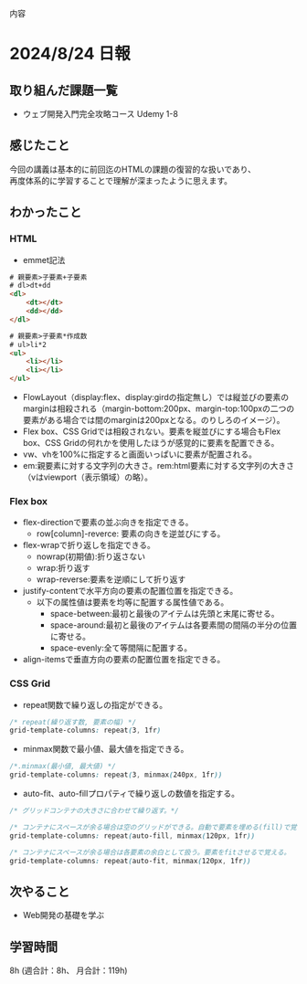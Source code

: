 内容
# 2024/8/24 日報
## 取り組んだ課題一覧
+ ウェブ開発入門完全攻略コース Udemy 1-8

## 感じたこと
今回の講義は基本的に前回迄のHTMLの課題の復習的な扱いであり、  
再度体系的に学習することで理解が深まったように思えます。  

## わかったこと

### HTML
+ emmet記法
```html
# 親要素>子要素+子要素
# dl>dt+dd
<dl>
    <dt></dt>
    <dd></dd>
</dl>

# 親要素>子要素*作成数
# ul>li*2
<ul>
    <li></li>
    <li></li>
</ul>
``` 
+ FlowLayout（display:flex、display:girdの指定無し）では縦並びの要素のmarginは相殺される（margin-bottom:200px、margin-top:100pxの二つの要素がある場合では間のmarginは200pxとなる。のりしろのイメージ）。
+ Flex box、CSS Gridでは相殺されない。要素を縦並びにする場合もFlex box、CSS Gridの何れかを使用したほうが感覚的に要素を配置できる。
+ vw、vhを100%に指定すると画面いっぱいに要素が配置される。
+ em:親要素に対する文字列の大きさ。rem:html要素に対する文字列の大きさ（vはviewport（表示領域）の略）。

### Flex box
+ flex-directionで要素の並ぶ向きを指定できる。
    + row[column]-reverce:  要素の向きを逆並びにする。
+ flex-wrapで折り返しを指定できる。
    + nowrap(初期値):折り返さない
    + wrap:折り返す
    + wrap-reverse:要素を逆順にして折り返す
+ justify-contentで水平方向の要素の配置位置を指定できる。
    + 以下の属性値は要素を均等に配置する属性値である。
        + space-between:最初と最後のアイテムは先頭と末尾に寄せる。
        + space-around:最初と最後のアイテムは各要素間の間隔の半分の位置に寄せる。
        + space-evenly:全て等間隔に配置する。
+ align-itemsで垂直方向の要素の配置位置を指定できる。

### CSS Grid
+ repeat関数で繰り返しの指定ができる。
``` css
/* repeat(繰り返す数, 要素の幅) */
grid-template-columns: repeat(3, 1fr)
```
+ minmax関数で最小値、最大値を指定できる。
```css
/*.minmax(最小値, 最大値) */
grid-template-columns: repeat(3, minmax(240px, 1fr))
```
+ auto-fit、auto-fillプロパティで繰り返しの数値を指定する。
```css
/* グリッドコンテナの大きさに合わせて繰り返す。*/

/* コンテナにスペースが余る場合は空のグリッドができる。自動で要素を埋める(fill)で覚える  */
grid-template-columns: repeat(auto-fill, minmax(120px, 1fr))

/* コンテナにスペースが余る場合は各要素の余白として扱う。要素をfitさせるで覚える。  */
grid-template-columns: repeat(auto-fit, minmax(120px, 1fr))

```

## 次やること
+ Web開発の基礎を学ぶ

## 学習時間
8h (週合計：8h、 月合計：119h)